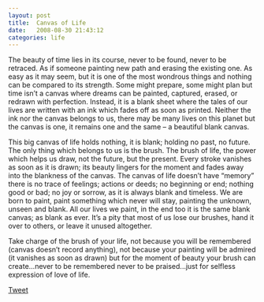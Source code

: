 ```yaml
---
layout: post
title:  Canvas of Life
date:   2008-08-30 21:43:12
categories: life
---
```


The beauty of time lies in its course, never to be found, never to be retraced. As if someone painting new path and erasing the existing one. As easy as it may seem, but it is one of the most wondrous things and nothing can be compared to its strength. Some might prepare, some might plan but time isn’t a canvas where dreams can be painted, captured, erased, or redrawn with perfection. Instead, it is a blank sheet where the tales of our lives are written with an ink which fades off as soon as printed. Neither the ink nor the canvas belongs to us, there may be many lives on this planet but the canvas is one, it remains one and the same – a beautiful blank canvas. 

This big canvas of life holds nothing, it is blank; holding no past, no future. The only thing which belongs to us is the brush. The brush of life, the power which helps us draw, not the future, but the present. Every stroke vanishes as soon as it is drawn; its beauty lingers for the moment and fades away into the blankness of the canvas. The canvas of life doesn’t have “memory” there is no trace of feelings; actions or deeds; no beginning or end; nothing good or bad; no joy or sorrow, as it is always blank and timeless. We are born to paint, paint something which never will stay, painting the unknown, unseen and blank. All our lives we paint, in the end too it is the same blank canvas; as blank as ever. It’s a pity that most of us lose our brushes, hand it over to others, or leave it unused altogether.

Take charge of the brush of your life, not because you will be remembered (canvas doesn’t record anything), not because your painting will be admired (it vanishes as soon as drawn) but for the moment of beauty your brush can create...never to be remembered never to be praised...just for selfless expression of love of life.


<a href="https://twitter.com/share" class="twitter-share-button" data-size="large" data-count="none" data-via="siri_r" data-hashtags="CandidlyBlunt" >Tweet</a> <script>!function(d,s,id){var js,fjs=d.getElementsByTagName(s)[0],p=/^http:/.test(d.location)?'http':'https';if(!d.getElementById(id)){js=d.createElement(s);js.id=id;js.src=p+'://platform.twitter.com/widgets.js';fjs.parentNode.insertBefore(js,fjs);}}(document, 'script', 'twitter-wjs');</script>


